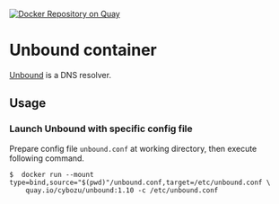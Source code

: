[![Docker Repository on Quay](https://quay.io/repository/cybozu/unbound/status "Docker Repository on Quay")](https://quay.io/repository/cybozu/unbound)

# Unbound container

[Unbound](https://nlnetlabs.nl/projects/unbound/about/) is a DNS resolver.

## Usage

### Launch Unbound with specific config file

Prepare config file `unbound.conf` at working directory, then execute following command.

    $  docker run --mount type=bind,source="$(pwd)"/unbound.conf,target=/etc/unbound.conf \
        quay.io/cybozu/unbound:1.10 -c /etc/unbound.conf
